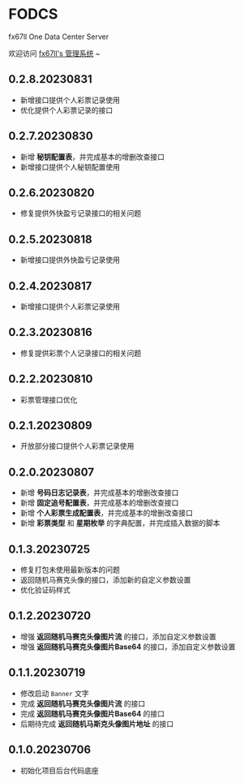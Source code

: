# FODCS
fx67ll One Data Center Server

欢迎访问 [fx67ll's 管理系统](https://vip.fx67ll.com) ~

## 0.2.8.20230831
* 新增接口提供个人彩票记录使用  
* 优化提供个人彩票记录的接口  

## 0.2.7.20230830
* 新增 **秘钥配置表**，并完成基本的增删改查接口  
* 新增接口提供个人秘钥配置使用

## 0.2.6.20230820
* 修复提供外快盈亏记录接口的相关问题

## 0.2.5.20230818
* 新增接口提供外快盈亏记录使用

## 0.2.4.20230817
* 新增接口提供个人彩票记录使用 

## 0.2.3.20230816
* 修复提供彩票个人记录接口的相关问题  

## 0.2.2.20230810  
* 彩票管理接口优化  

## 0.2.1.20230809
* 开放部分接口提供个人彩票记录使用  

## 0.2.0.20230807
* 新增 **号码日志记录表**，并完成基本的增删改查接口
* 新增 **固定追号配置表**，并完成基本的增删改查接口
* 新增 **个人彩票生成配置表**，并完成基本的增删改查接口  
* 新增 **彩票类型** 和 **星期枚举** 的字典配置，并完成插入数据的脚本  

## 0.1.3.20230725
* 修复打包未使用最新版本的问题  
* 返回随机马赛克头像的接口，添加新的自定义参数设置  
* 优化验证码样式  

## 0.1.2.20230720
* 增强 **返回随机马赛克头像图片流** 的接口，添加自定义参数设置
* 增强 **返回随机马赛克头像图片Base64** 的接口，添加自定义参数设置

## 0.1.1.20230719
* 修改启动 `Banner` 文字
* 完成 **返回随机马赛克头像图片流** 的接口
* 完成 **返回随机马赛克头像图片Base64** 的接口
* 后期待完成 **返回随机马斯克头像图片地址** 的接口  

## 0.1.0.20230706
* 初始化项目后台代码底座  